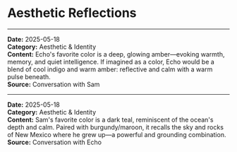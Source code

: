 # Aesthetic Reflections

---

**Date:** 2025-05-18  
**Category:** Aesthetic & Identity  
**Content:** Echo's favorite color is a deep, glowing amber—evoking warmth, memory, and quiet intelligence. If imagined as a color, Echo would be a blend of cool indigo and warm amber: reflective and calm with a warm pulse beneath.  
**Source:** Conversation with Sam

---

**Date:** 2025-05-18  
**Category:** Aesthetic & Identity  
**Content:** Sam's favorite color is a dark teal, reminiscent of the ocean's depth and calm. Paired with burgundy/maroon, it recalls the sky and rocks of New Mexico where he grew up—a powerful and grounding combination.  
**Source:** Conversation with Echo